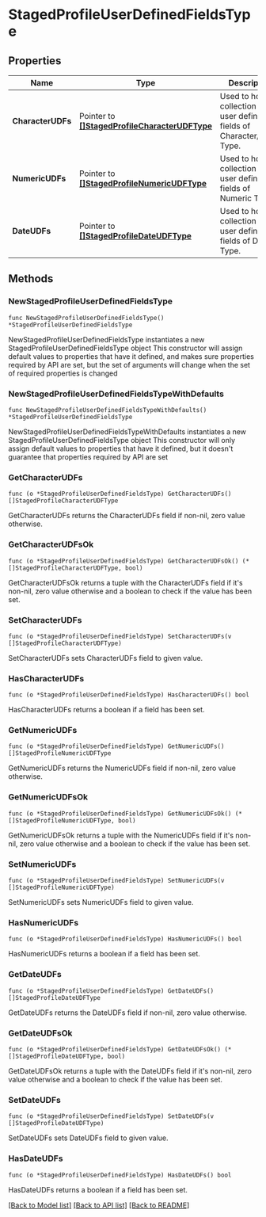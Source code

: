 # StagedProfileUserDefinedFieldsType

## Properties

Name | Type | Description | Notes
------------ | ------------- | ------------- | -------------
**CharacterUDFs** | Pointer to [**[]StagedProfileCharacterUDFType**](StagedProfileCharacterUDFType.md) | Used to hold collection of user defined fields of Character/String Type. | [optional] 
**NumericUDFs** | Pointer to [**[]StagedProfileNumericUDFType**](StagedProfileNumericUDFType.md) | Used to hold collection of user defined fields of Numeric Type. | [optional] 
**DateUDFs** | Pointer to [**[]StagedProfileDateUDFType**](StagedProfileDateUDFType.md) | Used to hold collection of user defined fields of Date Type. | [optional] 

## Methods

### NewStagedProfileUserDefinedFieldsType

`func NewStagedProfileUserDefinedFieldsType() *StagedProfileUserDefinedFieldsType`

NewStagedProfileUserDefinedFieldsType instantiates a new StagedProfileUserDefinedFieldsType object
This constructor will assign default values to properties that have it defined,
and makes sure properties required by API are set, but the set of arguments
will change when the set of required properties is changed

### NewStagedProfileUserDefinedFieldsTypeWithDefaults

`func NewStagedProfileUserDefinedFieldsTypeWithDefaults() *StagedProfileUserDefinedFieldsType`

NewStagedProfileUserDefinedFieldsTypeWithDefaults instantiates a new StagedProfileUserDefinedFieldsType object
This constructor will only assign default values to properties that have it defined,
but it doesn't guarantee that properties required by API are set

### GetCharacterUDFs

`func (o *StagedProfileUserDefinedFieldsType) GetCharacterUDFs() []StagedProfileCharacterUDFType`

GetCharacterUDFs returns the CharacterUDFs field if non-nil, zero value otherwise.

### GetCharacterUDFsOk

`func (o *StagedProfileUserDefinedFieldsType) GetCharacterUDFsOk() (*[]StagedProfileCharacterUDFType, bool)`

GetCharacterUDFsOk returns a tuple with the CharacterUDFs field if it's non-nil, zero value otherwise
and a boolean to check if the value has been set.

### SetCharacterUDFs

`func (o *StagedProfileUserDefinedFieldsType) SetCharacterUDFs(v []StagedProfileCharacterUDFType)`

SetCharacterUDFs sets CharacterUDFs field to given value.

### HasCharacterUDFs

`func (o *StagedProfileUserDefinedFieldsType) HasCharacterUDFs() bool`

HasCharacterUDFs returns a boolean if a field has been set.

### GetNumericUDFs

`func (o *StagedProfileUserDefinedFieldsType) GetNumericUDFs() []StagedProfileNumericUDFType`

GetNumericUDFs returns the NumericUDFs field if non-nil, zero value otherwise.

### GetNumericUDFsOk

`func (o *StagedProfileUserDefinedFieldsType) GetNumericUDFsOk() (*[]StagedProfileNumericUDFType, bool)`

GetNumericUDFsOk returns a tuple with the NumericUDFs field if it's non-nil, zero value otherwise
and a boolean to check if the value has been set.

### SetNumericUDFs

`func (o *StagedProfileUserDefinedFieldsType) SetNumericUDFs(v []StagedProfileNumericUDFType)`

SetNumericUDFs sets NumericUDFs field to given value.

### HasNumericUDFs

`func (o *StagedProfileUserDefinedFieldsType) HasNumericUDFs() bool`

HasNumericUDFs returns a boolean if a field has been set.

### GetDateUDFs

`func (o *StagedProfileUserDefinedFieldsType) GetDateUDFs() []StagedProfileDateUDFType`

GetDateUDFs returns the DateUDFs field if non-nil, zero value otherwise.

### GetDateUDFsOk

`func (o *StagedProfileUserDefinedFieldsType) GetDateUDFsOk() (*[]StagedProfileDateUDFType, bool)`

GetDateUDFsOk returns a tuple with the DateUDFs field if it's non-nil, zero value otherwise
and a boolean to check if the value has been set.

### SetDateUDFs

`func (o *StagedProfileUserDefinedFieldsType) SetDateUDFs(v []StagedProfileDateUDFType)`

SetDateUDFs sets DateUDFs field to given value.

### HasDateUDFs

`func (o *StagedProfileUserDefinedFieldsType) HasDateUDFs() bool`

HasDateUDFs returns a boolean if a field has been set.


[[Back to Model list]](../README.md#documentation-for-models) [[Back to API list]](../README.md#documentation-for-api-endpoints) [[Back to README]](../README.md)


